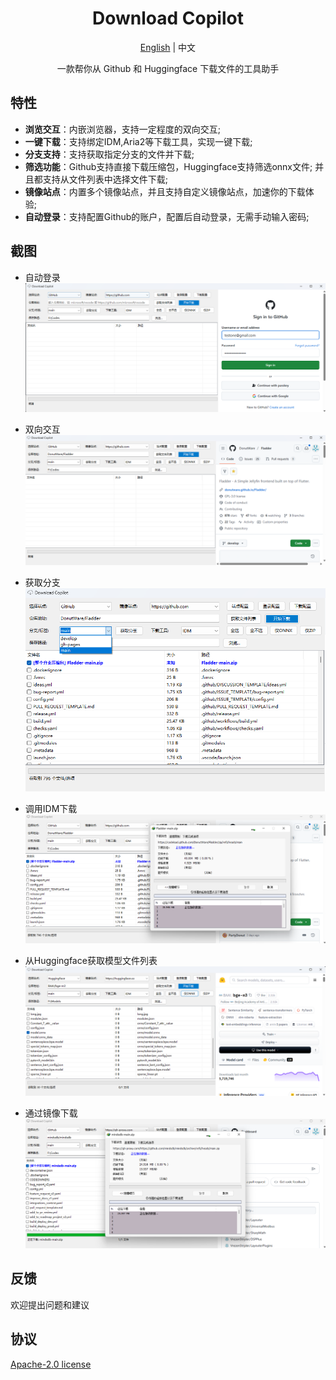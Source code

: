 ﻿<div align="center">

<h1>Download Copilot</h1>
<p align="center"><a href="./readme.md">English</a> | 中文 </p>

<p>一款帮你从 Github 和 Huggingface 下载文件的工具助手</p>

</div>

## 特性

- **浏览交互**：内嵌浏览器，支持一定程度的双向交互;
- **一键下载**：支持绑定IDM,Aria2等下载工具，实现一键下载;
- **分支支持**：支持获取指定分支的文件并下载;
- **筛选功能**：Github支持直接下载压缩包，Huggingface支持筛选onnx文件; 并且都支持从文件列表中选择文件下载;
- **镜像站点**：内置多个镜像站点，并且支持自定义镜像站点，加速你的下载体验;
- **自动登录**：支持配置Github的账户，配置后自动登录，无需手动输入密码;

## 截图

- 自动登录  
![screenshot](./shortcuts/01.png)

- 双向交互
![screenshot](./shortcuts/02.png)

- 获取分支    
![screenshot](./shortcuts/03.png)

- 调用IDM下载    
![screenshot](./shortcuts/04.png)

- 从Huggingface获取模型文件列表 
![screenshot](./shortcuts/05.png)

- 通过镜像下载    
![screenshot](./shortcuts/06.png)

## 反馈

欢迎提出问题和建议

## 协议

[Apache-2.0 license](LICENSE)